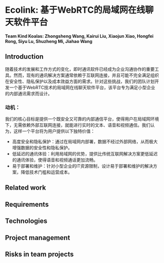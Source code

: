 # Ecolink: 基于WebRTC的局域网在线聊天软件平台

**Team Kind Koalas: Zhongsheng Wang, Kairui Liu, Xiaojun Xiao, Hongfei Rong, Siyu Lu, Shuzheng Mi, Jiahao Wang**

## Introduction

随着技术的发展和工作方式的变化，即时通讯软件已经成为企业沟通协作的重要工具。然而，现有的通讯解决方案通常依赖于互联网连接，并且可能不完全满足组织在安全性、隐私保护以及成本效益方面的需求。针对这些挑战，我们的团队计划开发一个基于WebRTC技术的局域网在线聊天软件平台，该平台专为满足小型企业的内部通讯需求而设计。




### 动机：

我们的核心目标是提供一个既安全又可靠的内部通信平台，使得用户在局域网环境下，无需依赖外部互联网连接，就能进行实时的文本、语音和视频通信。我们认为，这样一个平台将为用户提供以下独特价值：

- 高度安全和隐私保护：通过在局域网内部署，数据不经过外部网络，从而极大增强数据的安全性和隐私保护。
- 低延迟的通讯体验：利用局域网的优势，提供比传统互联网解决方案更低延迟的通讯体验，使得语音和视频通话更加流畅。
- 易于部署和维护：针对小型企业的IT资源限制，设计易于部署和维护的解决方案，降低技术门槛和运营成本。


## Related work



## Requirements



## Technologies




## Project management




## Risks in team projects